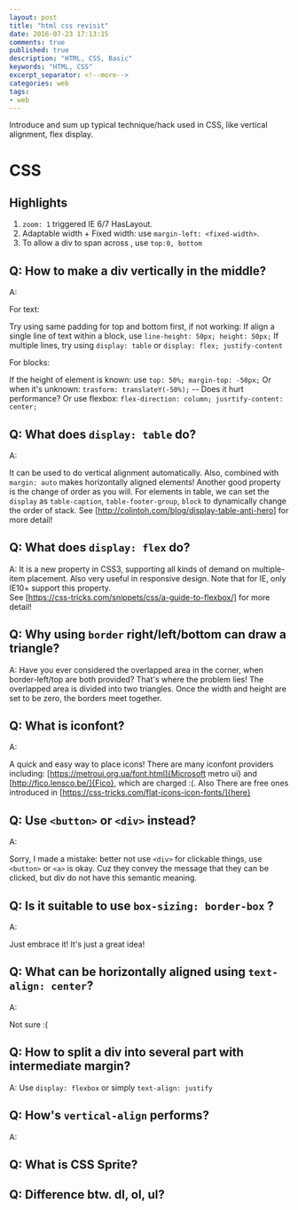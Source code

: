 ```yaml
---
layout: post
title: "html css revisit"
date: 2016-07-23 17:13:15
comments: true
published: true
description: "HTML, CSS, Basic"
keywords: "HTML, CSS"
excerpt_separator: <!--more-->
categories: web
tags: 
- web
---
```


Introduce and sum up typical technique/hack used in CSS, like vertical alignment, flex display.
<!--more-->

# CSS 

## Highlights

1. `zoom: 1` triggered IE 6/7 HasLayout.
2. Adaptable width + Fixed width: use `margin-left: <fixed-width>`.
3. To allow a div to span across , use `top:0, bottom` 

## Q: How to make a div vertically in the middle?

A: 

For text:

Try using same padding for top and bottom first, if not working:
If align a single line of text within a block, use `line-height: 50px; height: 50px;`
If multiple lines, try using `display: table` or `display: flex; justify-content`

For blocks:

If the height of element is known: use `top: 50%; margin-top: -50px;` 
Or when it's unknown: `trasform: translateY(-50%);` -- Does it hurt performance?
Or use flexbox: `flex-direction: column; jusrtify-content: center;`

## Q: What does `display: table` do?

A: 

It can be used to do vertical alignment automatically.  Also, combined with `margin: auto` makes horizontally aligned elements!
Another good property is the change of order as you will. For elements in table, we can set the `display` as `table-caption`, `table-footer-group`, `block` to dynamically change the order of stack. 
See [http://colintoh.com/blog/display-table-anti-hero] for more detail!

## Q: What does `display: flex` do?

A: 
It is a new property in CSS3, supporting all kinds of demand on multiple-item placement. Also very useful in responsive design.
Note that for IE, only IE10+ support this property.   
See [https://css-tricks.com/snippets/css/a-guide-to-flexbox/] for more detail! 

## Q: Why using `border` right/left/bottom can draw a triangle?

A: 
Have you ever considered the overlapped area in the corner, when border-left/top are both provided? That's where the problem lies! The overlapped area is divided into two triangles. 
Once the width and height are set to be zero, the borders meet together.

## Q: What is iconfont?

A: 

A quick and easy way to place icons! There are many iconfont providers including: [https://metroui.org.ua/font.html]{Microsoft metro ui} and [http://fico.lensco.be/]{Fico}, which are charged :(. Also There are free ones introduced in [https://css-tricks.com/flat-icons-icon-fonts/]{here}

## Q: Use `<button>` or `<div>` instead?

A: 

Sorry, I made a mistake: better not use `<div>` for clickable things, use `<button>` or `<a>` is okay. Cuz they convey the message that they can be clicked, but div do not have this semantic meaning. 

## Q: Is it suitable to use `box-sizing: border-box` ?

A:

Just embrace it! It's just a great idea!

## Q: What can be horizontally aligned using `text-align: center`?

A: 

Not sure :(

## Q: How to split a div into several part with intermediate margin?

A: Use `display: flexbox` or simply `text-align: justify`

## Q: How's `vertical-align` performs?

A: 

## Q: What is CSS Sprite?

## Q: Difference btw. dl, ol, ul?
